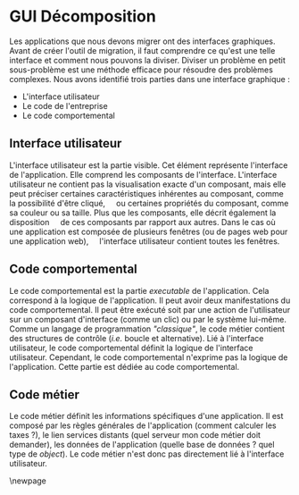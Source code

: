 # GUI Décomposition

Les applications que nous devons migrer ont des interfaces graphiques.
Avant de créer l'outil de migration, il faut comprendre ce qu'est une telle interface
    et comment nous pouvons la diviser.
Diviser un problème en petit sous-problème est une méthode efficace pour résoudre des problèmes complexes.
Nous avons identifié trois parties dans une interface graphique :

* L'interface utilisateur
* Le code de l'entreprise
* Le code comportemental

## Interface utilisateur

L'interface utilisateur est la partie visible.
Cet élément représente l'interface de l'application.
Elle comprend les composants de l'interface.
L'interface utilisateur ne contient pas la visualisation exacte d'un composant,
    mais elle peut préciser certaines caractéristiques inhérentes au composant, comme la possibilité d'être cliqué,
    ou certaines propriétés du composant, comme sa couleur ou sa taille.
Plus que les composants, elle décrit également la disposition
    de ces composants par rapport aux autres.
Dans le cas où une application est composée de plusieurs fenêtres (ou de pages web pour une application web),
    l'interface utilisateur contient toutes les fenêtres.

## Code comportemental

Le code comportemental est la partie _executable_ de l'application.
Cela correspond à la logique de l'application.
Il peut avoir deux manifestations du code comportemental.
Il peut être exécuté soit par une action de l'utilisateur sur un composant d'interface (comme un clic) ou par le système lui-même.
Comme un langage de programmation _"classique"_, le code métier contient des structures de contrôle (_i.e._ boucle et alternative).
Lié à l'interface utilisateur, le code comportemental définit la logique de l'interface utilisateur.
Cependant, le code comportemental n'exprime pas la logique de l'application.
Cette partie est dédiée au code comportemental.

## Code métier

Le code métier définit les informations spécifiques d'une application.
Il est composé par les règles générales de l'application
    (comment calculer les taxes ?), le lien services distants (quel serveur mon code métier doit demander), les données de l'application (quelle base de données ? quel type de _object_).
Le code métier n'est donc pas directement lié à l'interface utilisateur.

\newpage
